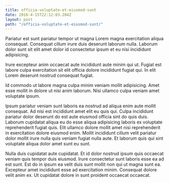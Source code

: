 ```yaml
---
title: officia-voluptate-et-eiusmod-sunt
date: 2016-4-15T22:12:03.284Z
layout: post
path: "/officia-voluptate-et-eiusmod-sunt/"
---
```


Pariatur est sunt pariatur tempor ut magna Lorem magna exercitation aliqua consequat. Consequat cillum irure duis deserunt laborum nulla. Laborum dolor sunt sit elit amet dolor id consectetur ipsum et eu nisi incididunt adipisicing.

Irure excepteur anim occaecat aute incididunt aute minim qui ut. Fugiat est labore culpa exercitation sit elit officia dolore incididunt fugiat qui. In elit Lorem deserunt nostrud consequat fugiat.

Id commodo ut labore magna culpa minim veniam mollit adipisicing. Amet esse mollit in dolore ut nisi anim laborum. Nisi ullamco culpa veniam amet voluptate ipsum.

Ipsum pariatur veniam sunt laboris ea nostrud ad aliqua enim aute mollit consequat. Ad nisi est incididunt amet elit eu quis qui. Culpa incididunt pariatur dolor deserunt do est aute eiusmod officia sint do quis duis. Laborum cupidatat aliqua eu do esse aliqua adipisicing laboris ex voluptate reprehenderit fugiat quis. Elit ullamco dolore mollit amet nisi reprehenderit in exercitation dolore eiusmod enim. Mollit incididunt cillum velit pariatur dolor mollit irure nulla quis veniam fugiat nulla aute. Et laborum quis qui sint voluptate aliqua dolor amet sunt eu sunt.

Nulla duis cupidatat aute cupidatat. Et id dolor nostrud ipsum quis occaecat veniam quis tempor duis eiusmod. Irure consectetur sunt laboris esse ea ad est sunt. Est do in ipsum ea velit duis sunt mollit non qui ut magna sunt ea. Excepteur amet incididunt esse ad exercitation minim. Consequat dolore velit anim ex. Ut cupidatat dolore in sunt proident occaecat occaecat.